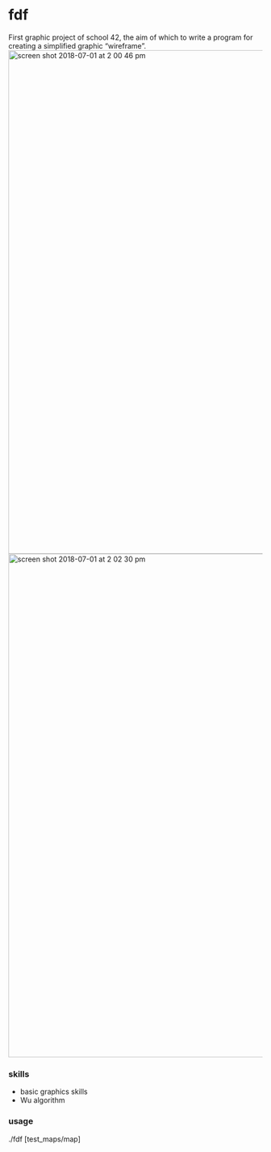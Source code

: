 # fdf
First graphic project of school 42, the aim of which to write a program for creating a simplified graphic “wireframe”.
<img width="996" alt="screen shot 2018-07-01 at 2 00 46 pm" src="https://user-images.githubusercontent.com/36333370/42133750-8f006e86-7d37-11e8-81bb-969a0f1e6ec7.png">
<img width="996" alt="screen shot 2018-07-01 at 2 02 30 pm" src="https://user-images.githubusercontent.com/36333370/42133755-b5e39f78-7d37-11e8-89ca-4c5bbeb62a7b.png">

### skills ###
- basic graphics skills
- Wu algorithm

### usage ###
./fdf [test_maps/map]
